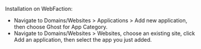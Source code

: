 Installation on WebFaction: 

- Navigate to Domains/Websites > Applications > Add new application, then choose Ghost for App Category.
- Navigate to Domains/Websites > Websites, choose an existing site, click Add an application, then select the app you just added.
